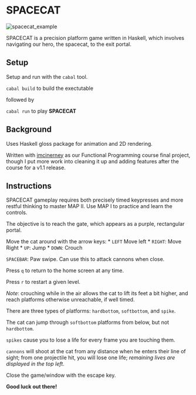 # SPACECAT

![spacecat_example](http://jdbrady.info/files/spacecat.gif)

SPACECAT is a precision platform game written in Haskell, which involves navigating our hero, the spacecat, to the exit portal.

## Setup

Setup and run with the `cabal` tool.

`cabal build` to build the exectutable

followed by

`cabal run` to play **SPACECAT**

## Background
Uses Haskell gloss package for animation and 2D rendering.

Written with <a href="https://github.com/imcinerney">imcinerney</a> as our Functional Programming course final project, though I put more work into cleaning it up and adding features after the course for a v1.1 release.

## Instructions

SPACECAT gameplay requires both precisely timed keypresses and more restful thinking to master MAP II. Use MAP I to practice
and learn the controls.

The objective is to reach the gate, which appears as a purple,
rectangular portal.

Move the cat around with the arrow keys:
    * `LEFT` Move left
    * `RIGHT`: Move Right
    * `UP`: Jump
    * `DOWN`: Crouch

`SPACEBAR`: Paw swipe. Can use this to attack cannons when close.

Press `q` to return to the home screen at any time.

Press `r` to restart a given level.

*Note*: crouching while in the air allows the cat to lift its feet a bit higher, and reach platforms otherwise unreachable, if well timed.

There are three types of platforms: `hardbottom`, `softbottom`, and `spike`.

The cat can jump through `softbottom` platforms from below, but not `hardbottom`.

`spikes` cause you to lose a life for every frame you are touching them.

`cannons` will shoot at the cat from any distance when he enters their line of sight; from one projectile hit, you will lose one life; *remaining lives are displayed in the top left*.

Close the game/window with the escape key.

**Good luck out there!**




